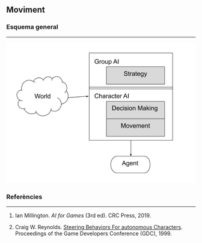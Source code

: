 ## Moviment

### Esquema general

---

![:scale 75%](figures/esquema.png)



### Referències

---

1. Ian Millington. *AI for Games* (3rd ed). CRC Press, 2019.

2. Craig W. Reynolds. [Steering Behaviors For autonomous Characters](http://www.red3d.com/cwr/papers/1999/gdc99steer.pdf). Proceedings of the Game Developers Conference (GDC), 1999.

